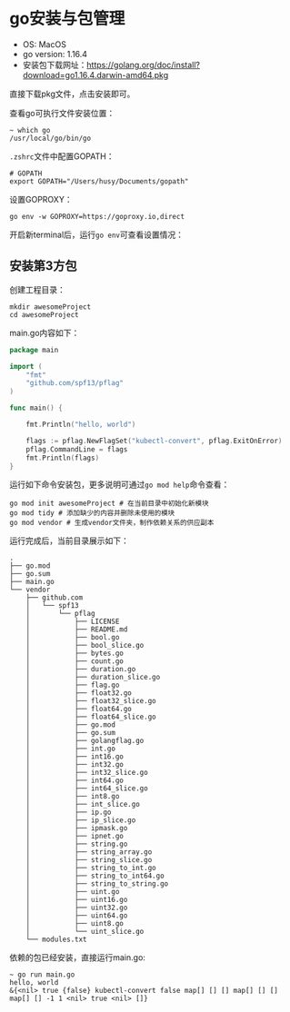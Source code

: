 # go安装与包管理

- OS: MacOS
- go version: 1.16.4
- 安装包下载网址：<https://golang.org/doc/install?download=go1.16.4.darwin-amd64.pkg>

直接下载pkg文件，点击安装即可。

查看go可执行文件安装位置：
```shell
~ which go
/usr/local/go/bin/go
```


`.zshrc`文件中配置GOPATH：
```shell
# GOPATH
export GOPATH="/Users/husy/Documents/gopath"
```

设置GOPROXY：
```shell
go env -w GOPROXY=https://goproxy.io,direct
```

开启新terminal后，运行`go env`可查看设置情况：

## 安装第3方包

创建工程目录：
```shell
mkdir awesomeProject
cd awesomeProject
```

main.go内容如下：
```go
package main

import (
	"fmt"
	"github.com/spf13/pflag"
)

func main() {

	fmt.Println("hello, world")

	flags := pflag.NewFlagSet("kubectl-convert", pflag.ExitOnError)
	pflag.CommandLine = flags
	fmt.Println(flags)
}
```

运行如下命令安装包，更多说明可通过`go mod help`命令查看：
```shell
go mod init awesomeProject # 在当前目录中初始化新模块
go mod tidy # 添加缺少的内容并删除未使用的模块
go mod vendor # 生成vendor文件夹，制作依赖关系的供应副本
```

运行完成后，当前目录展示如下：
```
.
├── go.mod
├── go.sum
├── main.go
└── vendor
    ├── github.com
    │   └── spf13
    │       └── pflag
    │           ├── LICENSE
    │           ├── README.md
    │           ├── bool.go
    │           ├── bool_slice.go
    │           ├── bytes.go
    │           ├── count.go
    │           ├── duration.go
    │           ├── duration_slice.go
    │           ├── flag.go
    │           ├── float32.go
    │           ├── float32_slice.go
    │           ├── float64.go
    │           ├── float64_slice.go
    │           ├── go.mod
    │           ├── go.sum
    │           ├── golangflag.go
    │           ├── int.go
    │           ├── int16.go
    │           ├── int32.go
    │           ├── int32_slice.go
    │           ├── int64.go
    │           ├── int64_slice.go
    │           ├── int8.go
    │           ├── int_slice.go
    │           ├── ip.go
    │           ├── ip_slice.go
    │           ├── ipmask.go
    │           ├── ipnet.go
    │           ├── string.go
    │           ├── string_array.go
    │           ├── string_slice.go
    │           ├── string_to_int.go
    │           ├── string_to_int64.go
    │           ├── string_to_string.go
    │           ├── uint.go
    │           ├── uint16.go
    │           ├── uint32.go
    │           ├── uint64.go
    │           ├── uint8.go
    │           └── uint_slice.go
    └── modules.txt
```
依赖的包已经安装，直接运行main.go:
```shell
~ go run main.go
hello, world
&{<nil> true {false} kubectl-convert false map[] [] [] map[] [] [] map[] [] -1 1 <nil> true <nil> []}
```
